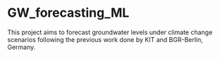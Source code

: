 # GW_forecasting_ML
This project aims to forecast groundwater levels under climate change scenarios following the previous work done by KIT and BGR-Berlin, Germany.


